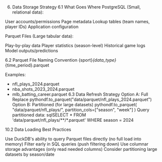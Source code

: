 6. Data Storage Strategy
6.1 What Goes Where
PostgreSQL (Small, relational data):

User accounts/permissions
Page metadata
Lookup tables (team names, player IDs)
Application configuration

Parquet Files (Large tabular data):

Play-by-play data
Player statistics (season-level)
Historical game logs
Model outputs/predictions

6.2 Parquet File Naming Convention
{sport}_{data_type}_{time_period}.parquet

Examples:
- nfl_plays_2024.parquet
- nba_shots_2023_2024.parquet
- mlb_batting_career.parquet
6.3 Data Refresh Strategy
Option A: Full Replace
pythondf.to_parquet("data/parquet/nfl_plays_2024.parquet")
Option B: Partitioned (for large datasets)
pythondf.to_parquet(
    "data/parquet/nfl_plays/",
    partition_cols=["season", "week"]
)
Query partitioned data:
sqlSELECT * FROM 'data/parquet/nfl_plays/**/*.parquet' 
WHERE season = 2024

10.2 Data Loading Best Practices

Use DuckDB's ability to query Parquet files directly (no full load into memory)
Filter early in SQL queries (push filtering down)
Use columnar storage advantages (only read needed columns)
Consider partitioning large datasets by season/date